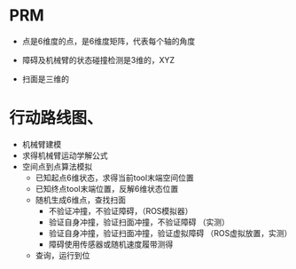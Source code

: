 # PRM

* 点是6维度的点，是6维度矩阵，代表每个轴的角度

* 障碍及机械臂的状态碰撞检测是3维的，XYZ

* 扫面是三维的



# 行动路线图、
* 机械臂建模
* 求得机械臂运动学解公式
* 空间点到点算法模拟
    - 已知起点6维状态，求得当前tool末端空间位置
    - 已知终点tool末端位置，反解6维状态位置
    - 随机生成6维点，查找扫面
        + 不验证冲撞，不验证障碍，（ROS模拟器）
        + 验证自身冲撞，验证扫面冲撞，不验证障碍 （实测）
        + 验证自身冲撞，验证扫面冲撞，验证虚拟障碍 （ROS虚拟放置，实测）
        + 障碍使用传感器或随机速度履带测得
    - 查询，运行到位
        

